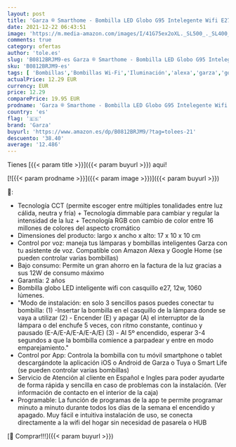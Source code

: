 ```yaml
---
layout: post
title: 'Garza ® Smarthome - Bombilla LED Globo G95 Intelegente Wifi E27  luz blanca neutra regulable con cambio de intensidad  temperatura y color. Programable  compatible con Amazon Alexa y Google Home.'
date: 2021-12-22 06:43:51
image: 'https://m.media-amazon.com/images/I/41G75ex2oXL._SL500_._SL400_.jpg'
comments: true
category: ofertas
author: 'tole.es'
slug: 'B0812BRJM9-es Garza ® Smarthome - Bombilla LED Globo G95 Intelegente...'
sku: 'B0812BRJM9-es'
tags: [ 'Bombillas','Bombillas Wi-Fi','Iluminación','alexa','garza','google','home', ]
actualPrice: 12.29 EUR
currency: EUR
price: 12.29
comparePrice: 19.95 EUR
prodname: 'Garza ® Smarthome - Bombilla LED Globo G95 Intelegente Wifi E27  luz blanca neutra regulable con cambio de intensidad  temperatura y color. Programable  compatible con Amazon Alexa y Google Home.'
country: 'es'
flag: '🇪🇸'
brand: 'Garza'
buyurl: 'https://www.amazon.es/dp/B0812BRJM9/?tag=tolees-21'
descuento: '38.40'
average: '12.486'
---
```


Tienes [{{< param title >}}]({{< param buyurl >}}) aqui!

[![{{< param prodname >}}]({{< param image >}})]({{< param buyurl >}})

🔎:

- Tecnología CCT (permite escoger entre múltiples tonalidades entre luz cálida, neutra y fría) + Tecnología dimmable para cambiar y regular la intensidad de la luz + Tecnología RGB con cambio de color entre 16 millones de colores del aspecto cromático
- Dimensiones del producto: largo x ancho x alto: 17 x 10 x 10 cm
- Control por voz: maneja tus lámparas y bombillas inteligentes Garza con tu asistente de voz. Compatible con Amazon Alexa y Google Home (se pueden controlar varias bombillas)
- Bajo consumo: Permite un gran ahorro en la factura de la luz gracias a sus 12W de consumo máximo
- Garantía: 2 años
- Bombilla globo LED inteligente wifi con casquillo e27, 12w, 1060 lúmenes.
- "Modo de instalación: en solo 3 sencillos pasos puedes conectar tu bombilla: (1) -Insertar la bombilla en el casquillo de la lámpara donde se vaya a utilizar (2) - Encender (E) y apagar (A) el interruptor de la lámpara o del enchufe 5 veces, con ritmo constante, continuo y pausado (E-A/E-A/E-A/E-A/E) (3) - Al 5º encendido, esperar 3-4 segundos a que la bombilla comience a parpadear y entre en modo emparejamiento."
- Control por App: Controla la bombilla con tu móvil smartphone o tablet descargándote la aplicación iOS o Android de Garza o Tuya o Smart Life (se pueden controlar varias bombillas)
- Servicio de Atención al cliente en Español e Ingles para poder ayudarte de forma rápida y sencilla en caso de problemas con la instalación. (Ver información de contacto en el interior de la caja)
- Programable: La función de programas de la app te permite programar minuto a minuto durante todos los días de la semana el encendido y apagado. Muy fácil e intuitiva instalación de uso, se conecta directamente a la wifi del hogar sin necesidad de pasarela o HUB

[🛒 Comprar!!!]({{< param buyurl >}})
